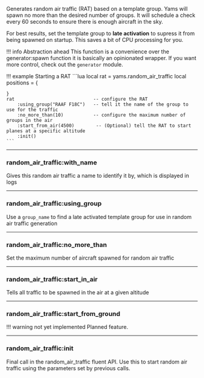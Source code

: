 Generates random air traffic (RAT) based on a template group. Yams will spawn no more than the desired number of groups.
It will schedule a check every 60 seconds to ensure there is enough aircraft in the sky.

For best results, set the template group to **late activation** to supress it from being spawned on startup. This saves a bit of CPU processing for you.

!!! info Abstraction ahead
    This function is a convenience over the generator:spawn function it is basically an opinionated wrapper. If you want more control, check out the `generator` module.


!!! example Starting a RAT
    ```lua
    local rat = yams.random_air_traffic
    local positions = {

    }
    rat                             -- configure the RAT
        :using_group("RAAF F18C")   -- tell it the name of the group to use for the traffic
        :no_more_than(10)           -- configure the maximum number of groups in the air
        :start_from_air(4500)        -- (Optional) tell the RAT to start planes at a specific altitude
        :init()
    ```

***

### random_air_traffic:with_name

Gives this random air traffic a name to identify it by, which is displayed in logs

***

### random_air_traffic:using_group

Use a `group_name` to find a late activated template group for use in random air traffic generation

***

### random_air_traffic:no_more_than

Set the maximum number of aircraft spawned for random air traffic

***

### random_air_traffic:start_in_air

Tells all traffic to be spawned in the air at a given altitude

***

### random_air_traffic:start_from_ground


!!! warning not yet implemented
    Planned feature.

***

### random_air_traffic:init

Final call in the random_air_traffic fluent API. Use this to start random air traffic using the parameters set by previous calls.

